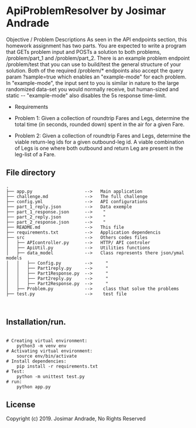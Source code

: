 # ApiProblemResolver by Josimar Andrade

Objective / Problem Descriptions
As seen in the API endpoints section, this homework assignment has two parts. You are expected to write a program that GETs problem input and POSTs a solution to both problems, /problem/part_1 and /problem/part_2. There is an example problem endpoint /problem/test that you can use to build/test the general structure of your solution. Both of the required /problem/* endpoints also accept the query param ?sample=true which enables an "example-mode" for each problem. In "example-mode", the input sent to you is similar in nature to the large randomized data-set you would normally receive, but human-sized and static -- "example-mode" also disables the 5s response time-limit.

* Requirements
- Problem 1:
Given a collection of roundtrip Fares and Legs, determine the total time (in seconds, rounded down) spent in the air for a given Fare.

- Problem 2:
Given a collection of roundtrip Fares and Legs, determine the viable return-leg ids for a given outbound-leg id. A viable combination of Legs is one where both outbound and return Leg are present in the leg-list of a Fare.


## File directory
```
.
├── app.py                    -->   Main application
├── challenge.md              -->   The full challenge
├── config.yml                -->   API configurations
├── part_1_reply.json         -->   Data exemple
├── part_1_response.json      -->    "
├── part_2_reply.json         -->    "
├── part_2_response.json      -->    "
├── README.md                 -->   This file
├── requirements.txt          -->   Application dependencis
├── src                       -->   Others codes files
│   ├── APIcontroller.py      -->   HTTP/ API controler
│   ├── ApiUtil.py            -->   Utilities functions
│   ├── data_model            -->   Class represents there json/ymal models
│   │   ├── Config.py         -->     "
│   │   ├── Part1reply.py     -->     "
│   │   ├── Part1Response.py  -->     "
│   │   ├── Part2reply.py     -->     "
│   │   ├── Part2Response.py  -->     "
│   ├── Problem.py            -->    class that solve the problems
├── test.py                   -->    test file



```

## Installation/run.
```

# Creating virtual environment:
    python3 -m venv env
# Activating virtual environment: 
    source env/bin/activate
# Install dependencies: 
    pip install -r requirements.txt
# Test:
    python -m unittest test.py
# run:
    python app.py
```

## License
Copyright (c) 2019. Josimar Andrade, No Rights Reserved
